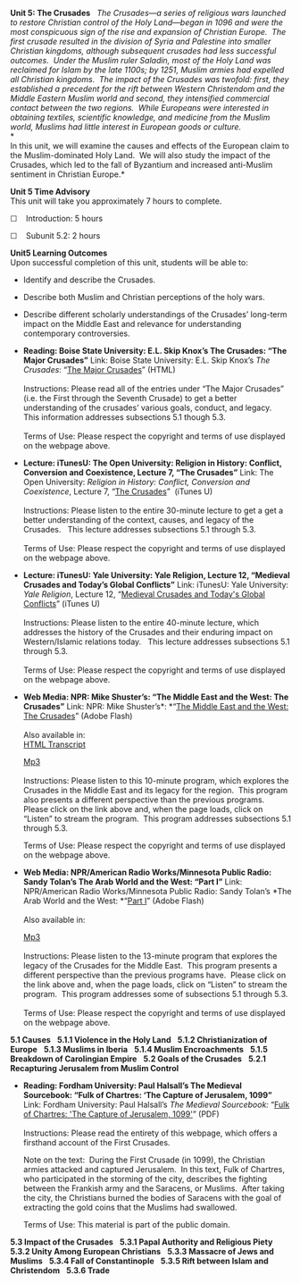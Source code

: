 **Unit 5: The Crusades** <span id="5"></span> 
*The Crusades—a series of religious wars launched to restore Christian
control of the Holy Land—began in 1096 and were the most conspicuous
sign of the rise and expansion of Christian Europe.  The first crusade
resulted in the division of Syria and Palestine into smaller Christian
kingdoms, although subsequent crusades had less successful outcomes. 
Under the Muslim ruler Saladin, most of the Holy Land was reclaimed for
Islam by the late 1100s; by 1251, Muslim armies had expelled all
Christian kingdoms.  The impact of the Crusades was twofold: first, they
established a precedent for the rift between Western Christendom and the
Middle Eastern Muslim world and second, they intensified commercial
contact between the two regions.  While Europeans were interested in
obtaining textiles, scientific knowledge, and medicine from the Muslim
world, Muslims had little interest in European goods or culture.*  
 *             
 In this unit, we will examine the causes and effects of the European
claim to the Muslim-dominated Holy Land.  We will also study the impact
of the Crusades, which led to the fall of Byzantium and increased
anti-Muslim sentiment in Christian Europe.*

**Unit 5 Time Advisory**  
This unit will take you approximately 7 hours to complete.  
  
☐    Introduction: 5 hours

☐    Subunit 5.2: 2 hours

**Unit5 Learning Outcomes**  
Upon successful completion of this unit, students will be able to:  
  
-   Identify and describe the Crusades.
-   Describe both Muslim and Christian perceptions of the holy wars.
-   Describe different scholarly understandings of the Crusades’
    long-term impact on the Middle East and relevance for understanding
    contemporary controversies.

-   **Reading: Boise State University: E.L. Skip Knox’s The Crusades:
    “The Major Crusades”**
    Link: Boise State University: E.L. Skip Knox’s *The Crusades*: “[The
    Major Crusades](http://boisestate.edu/courses/crusades/)” (HTML)  
        
     Instructions: Please read all of the entries under “The Major
    Crusades” (i.e. the First through the Seventh Crusade) to get a
    better understanding of the crusades’ various goals, conduct, and
    legacy.  This information addresses subsections 5.1 though 5.3.  
        
     Terms of Use: Please respect the copyright and terms of use
    displayed on the webpage above.

-   **Lecture: iTunesU: The Open University: Religion in History:
    Conflict, Conversion and Coexistence, Lecture 7, “The Crusades”**
    Link: The Open University: *Religion in History: Conflict,
    Conversion and Coexistence*, Lecture 7, “[The
    Crusades](http://itunes.apple.com/WebObjects/MZStore.woa/wa/viewiTunesUCollection?id=380223632)” 
    (iTunes U)  
        
     Instructions: Please listen to the entire 30-minute lecture to get
    a get a better understanding of the context, causes, and legacy of
    the Crusades.   This lecture addresses subsections 5.1 through
    5.3.  
        
     Terms of Use: Please respect the copyright and terms of use
    displayed on the webpage above.

-   **Lecture: iTunesU: Yale University: Yale Religion, Lecture 12,
    “Medieval Crusades and Today’s Global Conflicts”**
    Link: iTunesU: Yale University: *Yale Religion*, Lecture 12,
    “[Medieval Crusades and Today's Global
    Conflicts](http://itunes.apple.com/WebObjects/MZStore.woa/wa/viewiTunesUCollection?id=341654959)”
    (iTunes U)  
        
     Instructions: Please listen to the entire 40-minute lecture, which
    addresses the history of the Crusades and their enduring impact on
    Western/Islamic relations today.   This lecture addresses
    subsections 5.1 through 5.3.  
        
     Terms of Use: Please respect the copyright and terms of use
    displayed on the webpage above.

-   **Web Media: NPR: Mike Shuster’s: “The Middle East and the West: The
    Crusades”**
    Link: NPR: Mike Shuster’s*: *“[The Middle East and the West: The
    Crusades](http://www.npr.org/templates/story/story.php?storyId=3854466)”
    (Adobe Flash)  
        
     Also available in:  
     [HTML
    Transcript](http://www.npr.org/templates/transcript/transcript.php?storyId=3854466)  

    [Mp3](http://public.npr.org/anon.npr-mp3/npr/atc/2004/08/20040817_atc_14.mp3?dl=1)  
        
     Instructions: Please listen to this 10-minute program, which
    explores the Crusades in the Middle East and its legacy for the
    region.  This program also presents a different perspective than the
    previous programs.  Please click on the link above and, when the
    page loads, click on “Listen” to stream the program.  This program
    addresses subsections 5.1 through 5.3.  
      
     Terms of Use: Please respect the copyright and terms of use
    displayed on the webpage above.

-   **Web Media: NPR/American Radio Works/Minnesota Public Radio: Sandy
    Tolan’s The Arab World and the West: “Part I”**
    Link: NPR/American Radio Works/Minnesota Public Radio: Sandy Tolan’s
    *The Arab World and the West: *“[Part
    I](http://www.npr.org/templates/story/story.php?storyId=1135097)”
    (Adobe Flash)  
        
     Also available in:  

    [Mp3](http://public.npr.org/anon.npr-mp3/npr/atc/2001/12/20011220_atc_06.mp3?dl=1)  
        
     Instructions: Please listen to the 13-minute program that explores
    the legacy of the Crusades for the Middle East.  This program
    presents a different perspective than the previous programs have. 
    Please click on the link above and, when the page loads, click on
    “Listen” to stream the program.  This program addresses some of
    subsections 5.1 through 5.3.  
        
     Terms of Use: Please respect the copyright and terms of use
    displayed on the webpage above.

**5.1 Causes** <span id="5.1"></span> 
**5.1.1 Violence in the Holy Land** <span id="5.1.1"></span> 
**5.1.2 Christianization of Europe** <span id="5.1.2"></span> 
**5.1.3 Muslims in Iberia** <span id="5.1.3"></span> 
**5.1.4 Muslim Encroachments** <span id="5.1.4"></span> 
**5.1.5 Breakdown of Carolingian Empire** <span id="5.1.5"></span> 
**5.2 Goals of the Crusades** <span id="5.2"></span> 
**5.2.1 Recapturing Jerusalem from Muslim Control** <span
id="5.2.1"></span> 
-   **Reading: Fordham University: Paul Halsall’s The Medieval
    Sourcebook: “Fulk of Chartres: ‘The Capture of Jerusalem, 1099”**
    Link: Fordham University: Paul Halsall’s *The Medieval Sourcebook:*
    “[Fulk of Chartres: 'The Capture of Jerusalem,
    1099'](http://www.saylor.org/site/wp-content/uploads/2011/08/HIST351-5.2.1-Fulk-of-Chartres.pdf)”
    (PDF)  
        
     Instructions: Please read the entirety of this webpage, which
    offers a firsthand account of the First Crusades.  
      
     Note on the text:  During the First Crusade (in 1099), the
    Christian armies attacked and captured Jerusalem.  In this text,
    Fulk of Chartres, who participated in the storming of the city,
    describes the fighting between the Frankish army and the Saracens,
    or Muslims.  After taking the city, the Christians burned the bodies
    of Saracens with the goal of extracting the gold coins that the
    Muslims had swallowed.             
      
     Terms of Use: This material is part of the public domain.

**5.3 Impact of the Crusades** <span id="5.3"></span> 
**5.3.1 Papal Authority and Religious Piety** <span id="5.3.1"></span> 
**5.3.2 Unity Among European Christians** <span id="5.3.2"></span> 
**5.3.3 Massacre of Jews and Muslims** <span id="5.3.3"></span> 
**5.3.4 Fall of Constantinople** <span id="5.3.4"></span> 
**5.3.5 Rift between Islam and Christendom** <span id="5.3.5"></span> 
**5.3.6 Trade** <span id="5.3.6"></span> 
